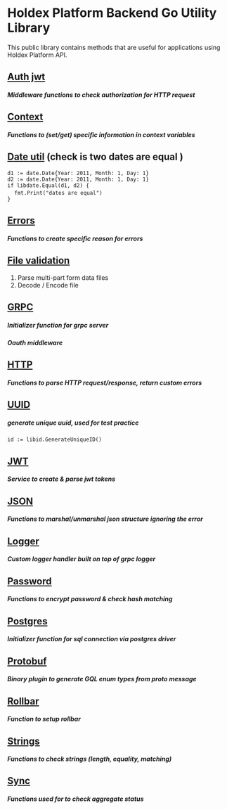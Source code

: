 Holdex Platform Backend Go Utility Library
=======================================

This public library contains methods that are useful for applications using Holdex Platform API.

## [Auth jwt](https://bitbucket.org/holdex/hp-backend-lib/src/master/auth/jwt.go)
##### Middleware functions to check authorization for HTTP request

## [Context](https://bitbucket.org/holdex/hp-backend-lib/src/master/ctx/ctx.go)
##### Functions to (set/get) specific information in context variables

## [Date util](https://bitbucket.org/holdex/hp-backend-lib/src/master/date/date.go) (check is two dates are equal )
`d1 := date.Date{Year: 2011, Month: 1, Day: 1}`<br/>
`d2 := date.Date{Year: 2011, Month: 1, Day: 1}`<br/>
`if libdate.Equal(d1, d2) {`<br/>
	&nbsp;&nbsp;&nbsp;&nbsp;`fmt.Print("dates are equal")`<br/>
`}`

## [Errors](https://bitbucket.org/holdex/hp-backend-lib/src/master/err)
##### Functions to create specific reason for errors

## [File validation](https://bitbucket.org/holdex/hp-backend-lib/src/master/file/file.go)
1. Parse multi-part form data files
2. Decode / Encode file

## [GRPC](https://bitbucket.org/holdex/hp-backend-lib/src/master/grpc)
##### Initializer function for grpc server
##### Oauth middleware

## [HTTP](https://bitbucket.org/holdex/hp-backend-lib/src/master/http/utils.go)
##### Functions to parse HTTP request/response, return custom errors

## [UUID](https://bitbucket.org/holdex/hp-backend-lib/src/master/id/id.go)
##### generate unique uuid, used for test practice
`id := libid.GenerateUniqueID()`

## [JWT](https://bitbucket.org/holdex/hp-backend-lib/src/master/jwt/service.go)
##### Service to create & parse jwt tokens

## [JSON](https://bitbucket.org/holdex/hp-backend-lib/src/master/json/json.go)
##### Functions to marshal/unmarshal json structure ignoring the error

## [Logger](https://bitbucket.org/holdex/hp-backend-lib/src/master/log/logger.go) 
##### Custom logger handler built on top of grpc logger

## [Password](https://bitbucket.org/holdex/hp-backend-lib/src/master/password/password.go)
##### Functions to encrypt password & check hash matching

## [Postgres](https://bitbucket.org/holdex/hp-backend-lib/src/master/pq/pq.go)
##### Initializer function for sql connection via postgres driver

## [Protobuf](https://bitbucket.org/holdex/hp-backend-lib/src/master/protobuf/protoc-gen-gogqlenum/main.go)
##### Binary plugin to generate GQL enum types from proto message 

## [Rollbar](https://bitbucket.org/holdex/hp-backend-lib/src/master/rollbar/rollbar.go)
#####  Function to setup rollbar 

## [Strings](https://bitbucket.org/holdex/hp-backend-lib/src/master/strings/strings.go)
##### Functions to check strings (length, equality, matching)

## [Sync](https://bitbucket.org/holdex/hp-backend-lib/src/master/sync/status.go)
##### Functions used for to check aggregate status
